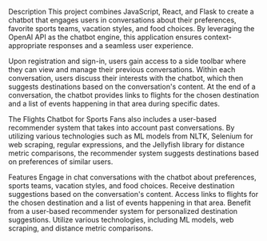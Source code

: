 Description
This project combines JavaScript, React, and Flask to create a chatbot that engages users in conversations about their preferences, favorite sports teams, vacation styles, and food choices. By leveraging the OpenAI API as the chatbot engine, this application ensures context-appropriate responses and a seamless user experience.

Upon registration and sign-in, users gain access to a side toolbar where they can view and manage their previous conversations. Within each conversation, users discuss their interests with the chatbot, which then suggests destinations based on the conversation's content. At the end of a conversation, the chatbot provides links to flights for the chosen destination and a list of events happening in that area during specific dates.

The Flights Chatbot for Sports Fans also includes a user-based recommender system that takes into account past conversations. By utilizing various technologies such as ML models from NLTK, Selenium for web scraping, regular expressions, and the Jellyfish library for distance metric comparisons, the recommender system suggests destinations based on preferences of similar users.

Features
Engage in chat conversations with the chatbot about preferences, sports teams, vacation styles, and food choices.
Receive destination suggestions based on the conversation's content.
Access links to flights for the chosen destination and a list of events happening in that area.
Benefit from a user-based recommender system for personalized destination suggestions.
Utilize various technologies, including ML models, web scraping, and distance metric comparisons.
